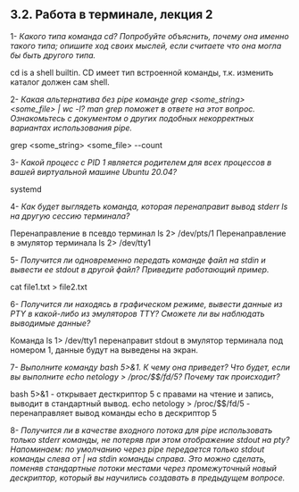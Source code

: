 **3.2. Работа в терминале, лекция 2**
-------------------------------------

1- *Какого типа команда cd? Попробуйте объяснить, почему она именно такого типа; опишите ход своих мыслей, если считаете что она могла бы быть другого типа.*

cd is a shell builtin. CD имеет тип встроенной команды, т.к. изменить каталог должен сам shell. 

2- *Какая альтернатива без pipe команде grep <some_string> <some_file> | wc -l? man grep поможет в ответе на этот вопрос. Ознакомьтесь с документом о других подобных некорректных вариантах использования pipe.*

grep <some_string> <some_file> --count

3- *Какой процесс с PID 1 является родителем для всех процессов в вашей виртуальной машине Ubuntu 20.04?*

systemd

4- *Как будет выглядеть команда, которая перенаправит вывод stderr ls на другую сессию терминала?*

Перенаправление в псевдо терминал ls 2> /dev/pts/1
Перенаправление в эмулятор терминала ls 2> /dev/tty1

5- *Получится ли одновременно передать команде файл на stdin и вывести ее stdout в другой файл? Приведите работающий пример.*

 cat file1.txt > file2.txt

6- *Получится ли находясь в графическом режиме, вывести данные из PTY в какой-либо из эмуляторов TTY? Сможете ли вы наблюдать выводимые данные?*

Команда ls 1> /dev/tty1 перенаправит stdout в эмулятор терминала под номером 1, данные будут на выведены на экран. 

7- *Выполните команду bash 5>&1. К чему она приведет? Что будет, если вы выполните echo netology > /proc/$$/fd/5? Почему так происходит?*

bash 5>&1 - открывает десткриптор 5 с правами на чтение и запись, выводит в стандартный вывод. 
echo netology > /proc/$$/fd/5 - перенаправляет вывод команды echo в дескриптор 5

8- *Получится ли в качестве входного потока для pipe использовать только stderr команды, не потеряв при этом отображение stdout на pty? Напоминаем: по умолчанию через pipe передается только stdout команды слева от | на stdin команды справа. Это можно сделать, поменяв стандартные потоки местами через промежуточный новый дескриптор, который вы научились создавать в предыдущем вопросе.*

